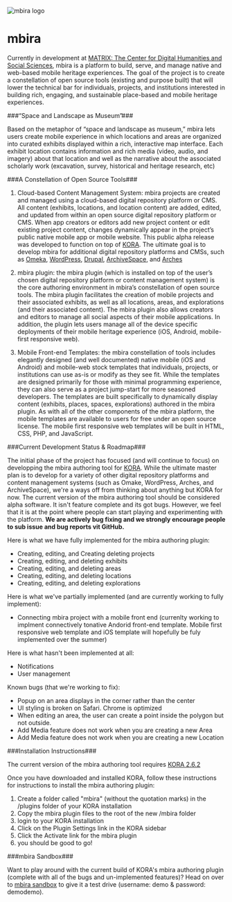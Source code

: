 ![mbira logo](http://mbira.matrix.msu.edu/wp-content/uploads/2015/03/Mbira_Logo_Horizontal.png "mbira logo")

mbira
=====

Currently in development at [MATRIX: The Center for Digital Humanities and Social Sciences](http://matrix.msu.edu), mbira is a platform to build, serve, and manage native and web-based mobile heritage experiences. The goal of the project is to create a constellation of open source tools (existing and purpose built) that will lower the technical bar for individuals, projects, and institutions interested in building rich, engaging, and sustainable place-based and mobile heritage experiences.  

###“Space and Landscape as Museum”###

Based on the metaphor of “space and landscape as museum,” mbira lets users create mobile experience in which locations and areas are organized into curated exhibits displayed within a rich, interactive map interface. Each exhibit location contains information and rich media (video, audio, and imagery) about that location and well as the narrative about the associated scholarly work (excavation, survey, historical and heritage research, etc)

###A Constellation of Open Source Tools###

1. Cloud-based Content Management System: mbira projects are created and managed using a cloud-based digital repository platform or CMS. All content (exhibits, locations, and location content) are added, edited, and updated from within an open source digital repository platform or CMS. When app creators or editors add new project content or edit existing project content, changes dynamically appear in the project’s public native mobile app or mobile website.  This public alpha release was developed to function on top of [KORA](http://kora.matrix.msu.edu).  The ultimate goal is to develop mbira for additional digital repository platforms and CMSs, such as [Omeka](http://www.omeka.org), [WordPress](http://wordpress.org), [Drupal](http://drupal.org), [ArchiveSpace](http://archivespace.org), and [Arches](http://archesproject.org)

2. mbira plugin: the mbira plugin (which is installed on top of the user’s chosen digital repository platform or content management system) is the core authoring environment in mbira’s constellation of open source tools. The mbira plugin facilitates the creation of mobile projects and their associated exhibits, as well as all locations, areas, and explorations (and their associated content).  The mbira plugin also allows creators and editors to manage all social aspects of their mobile applications. In addition, the plugin lets users manage all of the device specific deployments of their mobile heritage experience (iOS, Android, mobile-first responsive web).

3. Mobile Front-end Templates: the mbira constellation of tools includes elegantly designed (and well documented) native mobile (iOS and Android) and mobile-web stock templates that individuals, projects, or institutions can use as-is or modify as they see fit. While the templates are designed primarily for those with minimal programming experience, they can also serve as a project jump-start for more seasoned developers. The templates are built specifically to dynamically display content (exhibits, places, spaces, explorations) authored in the mbira plugin. As with all of the other components of the mbira platform, the mobile templates are available to users for free under an open source license. The mobile first responsive web templates will be built in HTML, CSS, PHP, and JavaScript.
 
###Current Development Status & Roadmap###

The initial phase of the project has focused (and will continue to focus) on developping the mbira authoring tool for [KORA](http://kora.matrix.msu.edu).  While the ultimate master plan is to develop for a variety of other digital repository platforms and content management systems (such as Omake, WordPress, Arches, and ArchiveSpace), we're a ways off from thinking about anything but KORA for now.  The current version of the mbira authoring tool should be considered alpha software.  It isn't feature complete and its got bugs.  However, we feel that it is at the point where people can start playing and experimenting with the platform.  **We are actively bug fixing and we strongly encourage people to sub issue and bug reports vit GitHub.**  

Here is what we have fully implemented for the mbira authoring plugin:

* Creating, editing, and Creating deleting projects
* Creating, editing, and deleting exhibits
* Creating, editing, and deleting areas
* Creating, editing, and deleting locations
* Creating, editing, and deleting explorations

Here is what we've partially implemented (and are currently working to fully implement):

* Connecting mbira project with a mobile front end (currenlty working to implment connectively tonative Andorid front-end template.  Mobile first responsive web template and iOS template will hopefully be fuly implemented over the summer)

Here is what hasn't been implemented at all:

* Notifications
* User management

Known bugs (that we're working to fix):

* Popup on an area displays in the corner rather than the center
* UI styling is broken on Safari. Chrome is optimized
* When editing an area, the user can create a point inside the polygon but not outside. 
* Add Media feature does not work when you are creating a new Area
* Add Media feature does not work when you are creating a new Location

###Installation Instructions###

The current version of the mbira authoring tool requires [KORA 2.6.2](https://github.com/matrix-msu/kora)

Once you have downloaded and installed KORA, follow these instructions for instructions to install the mbira authoring plugin:

1. Create a folder called "mbira" (without the quotation marks) in the /plugins folder of your KORA installation
2. Copy the mbira plugin files to the root of the new /mbira folder
3. login to your KORA installation
4. Click on the Plugin Settings link in the KORA sidebar
5. Click the Activate link for the mbira plugin
6. you should be good to go!

###mbira Sandbox###

Want to play around with the current build of KORA's mbira authoring plugin (complete with all of the bugs and un-implemented features)?  Head on over to [mbira sandbox](http://mbira.matrix.msu.edu/try) to give it a test drive (username: demo & password: demodemo).
